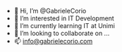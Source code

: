 - 👋 Hi, I’m @GabrieleCorio
- 👀 I’m interested in IT Development
- 🌱 I’m currently learning IT at Unimi
- 💞️ I’m looking to collaborate on ...
- 📫 info@gabrielecorio.com

<!---
GabrieleCorio/GabrieleCorio is a ✨ special ✨ repository because its `README.md` (this file) appears on your GitHub profile.
You can click the Preview link to take a look at your changes.
--->
